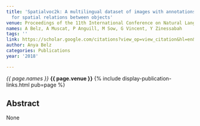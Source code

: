 ```yaml
---
title: 'Spatialvoc2k: A multilingual dataset of images with annotations and features
  for spatial relations between objects'
venue: Proceedings of the 11th International Conference on Natural Language …, 2018
names: A Belz, A Muscat, P Anguill, M Sow, G Vincent, Y Zinessabah
tags: ''
link: https://scholar.google.com/citations?view_op=view_citation&hl=en&user=trwwiW4AAAAJ&pagesize=100&sortby=pubdate&citation_for_view=trwwiW4AAAAJ:4fKUyHm3Qg0C
author: Anya Belz
categories: Publications
year: '2018'

---
```


*{{ page.names }}*
**{{ page.venue }}**
{% include display-publication-links.html pub=page %}
## Abstract

None